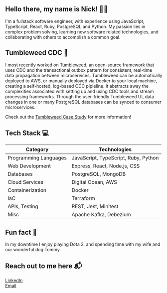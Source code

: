 ## Hello there, my name is Nick! 👋😎

I'm a fullstack software engineer, with experience using JavaScript, TypeScript, React, Ruby, PostgreSQL and Python. My passion lies in complex problem solving, learning new software related technologies, and collaborating with others to accomplish a common goal.

## Tumbleweed CDC 🌵
I most recently worked on [Tumbleweed](https://tumbleweed-cdc.github.io), an open-source framework that uses CDC and the transactional outbox pattern for consistent, real-time data propagation between microservices. Tumbleweed can be automatically deployed to AWS, or manually deployed via Docker to your local machine, creating a self-hosted, log-based CDC pipleline. It abstracts away the complexities associated with setting up and using CDC tools and stream processing frameworks. Through the user-friendly Tumbleweed UI, data changes in one or many PostgreSQL databases can be synced to consumer microservices.

Check out the [Tumbleweed Case Study](https://tumbleweed-cdc.github.io/docs/introduction) for more information!

## Tech Stack 💻

| Category              |           Technologies               |
| --------------------- | ------------------------------------ |
| Programming Languages | JavaScript, TypeScript, Ruby, Python |
| Web Development | Express, React, Node.js, CSS |
| Databases | PostgreSQL, MongoDB |
| Cloud Services | Digital Ocean, AWS |
| Containerization | Docker |
| IaC | Terraform |
| APIs, Testing | REST, Jest, Minitest |
| Misc | Apache Kafka, Debezium |

## Fun fact 🤠

In my downtime I enjoy playing Dota 2, and spending time with my wife and our wonderful dog Tommy.

## Reach out to me here 📬

[LinkedIn](https://www.linkedin.com/in/nick-perry-9b86b2318/)  
[Email](mailto:nick.perry604@gmail.com)

<!--
**nickperry12/nickperry12** is a ✨ _special_ ✨ repository because its `README.md` (this file) appears on your GitHub profile.

Here are some ideas to get you started:

- 🔭 I’m currently working on ...
- 🌱 I’m currently learning ...
- 👯 I’m looking to collaborate on ...
- 🤔 I’m looking for help with ...
- 💬 Ask me about ...
- 📫 How to reach me: ...
- 😄 Pronouns: ...
- ⚡ Fun fact: ...
-->
